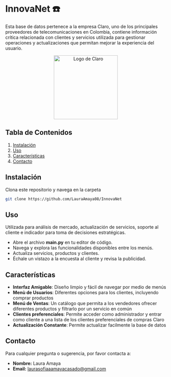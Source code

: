 # InnovaNet :telephone:
Esta base de datos pertenece a la empresa Claro, uno de los principales proveedores de telecomunicaciones en Colombia, contiene información crítica relacionada con clientes y servicios utilizada para gestionar operaciones y actualizaciones que permitan mejorar la experiencia del usuario.

<p align="center">
  <img src="https://terminaldelsur.com/wp-content/uploads/2019/02/claro.jpg" alt="Logo de Claro" width="200" />
</p>

## Tabla de Contenidos

1. [Instalación](#instalación)
2. [Uso](#uso)
3. [Características](#características)
4. [Contacto](#contacto)

## Instalación

Clona este repositorio y navega en la carpeta

```bash
git clone https://github.com/LauraAmaya08/InnovaNet

```
## Uso

Utilizada para análisis de mercado, actualización de servicios, soporte al cliente e indicador para toma de decisiones estratégicas.
- Abre el archivo **main.py** en tu editor de código.
- Navega y explora las funcionalidades disponibles entre los menús.
- Actualiza servicios, productos y clientes.
- Échale un vistazo a la encuesta al cliente y revisa la publicidad.


## Características

- **Interfaz Amigable**: Diseño limpio y fácil de navegar por medio de menús
- **Menù de Usuarios**: Diferentes opciones para los clientes, incluyendo comprar productos
- **Menú de Ventas**: Un catálogo que permita a los vendedores ofrecer diferentes productos y filtrarlo por un servicio en común
- **Clientes preferenciales**: Permite acceder como administrador y entrar como cliente a una lista de los clientes preferenciales de compras Claro
- **Actualización Constante**: Permite actualizar facilmente la base de datos


## Contacto
Para cualquier pregunta o sugerencia, por favor contacta a:
- **Nombre:** Laura Amaya
- **Email:** laurasofiaaamayacasado@gmail.com
